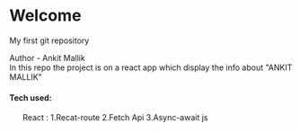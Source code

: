 # Welcome

My first git repository

Author - Ankit Mallik
<br>
In this repo the project is on a react app which display the info about "ANKIT MALLIK"

<h4>Tech used:</h4>
<ul>
<list> React :
        1.Recat-route
        2.Fetch Api
        3.Async-await
</list>
<list> js</list>
</ul>
